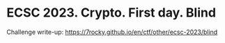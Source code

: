 # ECSC 2023. Crypto. First day. Blind

Challenge write-up: https://7rocky.github.io/en/ctf/other/ecsc-2023/blind

